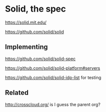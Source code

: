 # Solid, the spec

https://solid.mit.edu/

https://github.com/solid/solid

## Implementing

https://github.com/solid/solid-spec

https://github.com/solid/solid-platform#servers

https://github.com/solid/solid-idp-list for testing

## Related

http://crosscloud.org/ is I guess the parent org?
